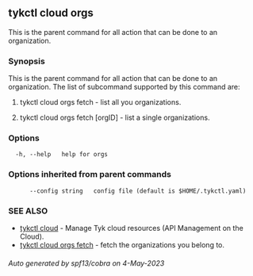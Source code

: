 ## tykctl cloud orgs

This is the parent command for all action that can be done to an organization.

### Synopsis


This is the parent command for all action that can be done to an organization.
The list of subcommand supported by this command are:

1. tykctl cloud orgs fetch - list all you organizations.

2. tykctl cloud orgs fetch [orgID] - list a single organizations.


### Options

```
  -h, --help   help for orgs
```

### Options inherited from parent commands

```
      --config string   config file (default is $HOME/.tykctl.yaml)
```

### SEE ALSO

* [tykctl cloud](tykctl_cloud.md)	 - Manage Tyk cloud resources (API Management on the Cloud).
* [tykctl cloud orgs fetch](tykctl_cloud_orgs_fetch.md)	 - fetch the organizations you belong to.

###### Auto generated by spf13/cobra on 4-May-2023
